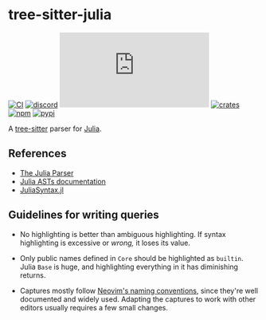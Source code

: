 # tree-sitter-julia

[![CI][ci]](https://github.com/tree-sitter/tree-sitter-julia/actions/workflows/ci.yml)
[![discord][discord]](https://discord.gg/w7nTvsVJhm)
[![matrix][matrix]](https://matrix.to/#/#tree-sitter-chat:matrix.org)
[![crates][crates]](https://crates.io/crates/tree-sitter-julia)
[![npm][npm]](https://www.npmjs.com/package/tree-sitter-julia)
[![pypi][pypi]](https://pypi.org/project/tree-sitter-julia/)

A [tree-sitter](https://github.com/tree-sitter/tree-sitter) parser for [Julia](https://julialang.org/).

## References

- [The Julia Parser](https://github.com/JuliaLang/julia/blob/master/src/julia-parser.scm)
- [Julia ASTs documentation](https://docs.julialang.org/en/v1/devdocs/ast/)
- [JuliaSyntax.jl](https://julialang.github.io/JuliaSyntax.jl/dev/)

## Guidelines for writing queries

- No highlighting is better than ambiguous highlighting.
  If syntax highlighting is excessive or _wrong,_ it loses its value.

- Only public names defined in `Core` should be highlighted as `builtin`.
  Julia `Base` is huge, and highlighting everything in it has diminishing returns.

- Captures mostly follow [Neovim's naming conventions](https://neovim.io/doc/user/treesitter.html#treesitter-highlight-groups),
  since they're well documented and widely used.
  Adapting the captures to work with other editors usually requires a few small changes.

[ci]: https://img.shields.io/github/actions/workflow/status/tree-sitter/tree-sitter-julia/ci.yml?logo=github&label=CI
[discord]: https://img.shields.io/discord/1063097320771698699?logo=discord&label=discord
[matrix]: https://img.shields.io/matrix/tree-sitter-chat%3Amatrix.org?logo=matrix&label=matrix
[npm]: https://img.shields.io/npm/v/tree-sitter-julia?logo=npm
[crates]: https://img.shields.io/crates/v/tree-sitter-julia?logo=rust
[pypi]: https://img.shields.io/pypi/v/tree-sitter-julia?logo=pypi&logoColor=ffd242


